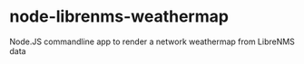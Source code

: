 # node-librenms-weathermap
Node.JS commandline app to render a network weathermap from LibreNMS data
